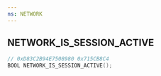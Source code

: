 ```yaml
---
ns: NETWORK
---
```

## NETWORK_IS_SESSION_ACTIVE

```c
// 0xD83C2B94E7508980 0x715CB8C4
BOOL NETWORK_IS_SESSION_ACTIVE();
```

